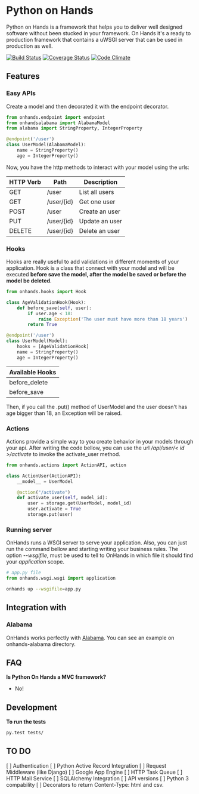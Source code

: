 # Python on Hands

Python on Hands is a framework that helps you to deliver well designed software without been stucked in your framework. On Hands it's a ready to production framework that contains a uWSGI server that can be used in production as well.

[![Build Status](https://travis-ci.org/felipevolpone/onhands.svg?branch=master)](https://travis-ci.org/felipevolpone/onhands)
[![Coverage Status](https://coveralls.io/repos/felipevolpone/onhands/badge.svg?branch=master&service=github)](https://coveralls.io/github/felipevolpone/onhands?branch=master)
[![Code Climate](https://codeclimate.com/github/felipevolpone/onhands/badges/gpa.svg)](https://codeclimate.com/github/felipevolpone/onhands)

## Features

### Easy APIs
Create a model and then decorated it with the endpoint decorator.
```python
from onhands.endpoint import endpoint
from onhandsalabama import AlabamaModel
from alabama import StringProperty, IntegerProperty

@endpoint('/user')
class UserModel(AlabamaModel):
    name = StringProperty()
    age = IntegerProperty()
```
Now, you have the http methods to interact with your model using the urls:

|HTTP Verb | Path | Description          |
|--------- | ---- | -------------------- |
|  GET     | /user| List all users       |
|  GET     | /user/{id} | Get one user   |
|  POST    | /user| Create an user       |
|  PUT     | /user/{id} | Update an user |
|  DELETE  | /user/{id} | Delete an user |


### Hooks
Hooks are really useful to add validations in different moments of your application. Hook is a class that connect with your model and will be executed **before save the model, after the model be saved or before the model be deleted**.
```python
from onhands.hooks import Hook

class AgeValidationHook(Hook):
    def before_save(self, user):
        if user.age < 18:
            raise Exception('The user must have more than 18 years')
        return True

@endpoint('/user')
class UserModel(Model):
    hooks = [AgeValidationHook]
    name = StringProperty()
    age = IntegerProperty()
```
| Available Hooks |
| --------------- |
|  before_delete  |
|  before_save    |


Then, if you call the .put() method of UserModel and the user doesn't has age bigger than 18, an Exception will be raised.

### Actions
Actions provide a simple way to you create behavior in your models through your api. After writing the code bellow, you can use the url */api/user/< id >/activate* to invoke the activate_user method.
```python
from onhands.actions import ActionAPI, action

class ActionUser(ActionAPI):
    __model__ = UserModel

    @action("/activate")
    def activate_user(self, model_id):
        user = storage.get(UserModel, model_id)
        user.activate = True
        storage.put(user)
```

### Running server
OnHands runs a WSGI server to serve your application. Also, you can just run the command bellow and starting writing your business rules. The option *--wsgifile*, must be used to tell to OnHands in which file it should find your *application* scope.

```python
# app.py file
from onhands.wsgi.wsgi import application
```

```bash
onhands up --wsgifile=app.py
```

## Integration with

### Alabama
OnHands works perfectly with [Alabama](http://github.com/felipevolpone/alabama_orm). You can see an example on onhands-alabama directory.

## FAQ
**Is Python On Hands a MVC framework?**
- No!

## Development
**To run the tests**
```bash
py.test tests/
```

## TO DO
[ ] Authentication
[ ] Python Active Record Integration
[ ] Request Middleware (like Django)
[ ] Google App Engine
[ ] HTTP Task Queue
[ ] HTTP Mail Service
[ ] SQLAlchemy Integration
[ ] API versions
[ ] Python 3 compability
[ ] Decorators to return Content-Type: html and csv.
